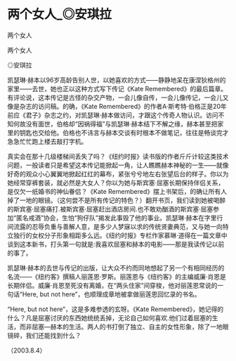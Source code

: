 # 两个女人_◎安琪拉

两个女人

两个女人

◎安琪拉

凯瑟琳·赫本以96岁高龄告别人世，以她喜欢的方式——静静地呆在康涅狄格州的家里——去世，她也正以这种方式写下传记《Kate Remembered》的最后篇章。有评论说，这本传记是古怪的杂交产物，一会儿像自传，一会儿像传记，一会儿又像是杂志的访问稿。的确，《Kate Remembered》的作者A·斯考特·伯格正是20年前应《君子》杂志之约，对凯瑟琳·赫本做访问，才跟这个传奇人物认识。访问不知何故没有面世，伯格却“因祸得福”与凯瑟琳·赫本结下不解之缘，赫本甚至把家里的钥匙也交给他。伯格也不讳言与赫本交谈有时根本不做笔记，往往是畅谈完才急急忙忙跑上楼去敲打字机。

真实会在那十几级楼梯间丢失了吗？《纽约时报》读书版的作者斤斤计较这类技术问题，一般读者只是希望这本传记能掀起一角，让人瞧瞧赫本神秘的一生——就像好奇的观众小心翼翼地掀起红红的幕布，紧张兮兮地左右张望后台的样子。你以为她经常穿裤套装，就必然是大女人？你以为她与斯宾塞·屈塞长期保持伴侣关系，是仅欠一纸婚书的神仙眷侣？《Kate Remembered》摆上书架后，的确让所有人掉了一地的眼镜。（这何尝不是所有传记的特色？）翻开书页，我们读到她被喝醉的斯宾塞·屈塞痛打.被斯宾塞·屈塞赶出酒店房间.也不敢劝酗酒的斯宾塞·屈塞参加“匿名戒酒”协会，生怕“狗仔队”揭发此事毁了他的事业。凯瑟琳·赫本在字里行间流露的忍辱负重与善解人意，是多少人梦寐以求的传统贤妻典范，又与她一向特立独行的女权分子形象相距多么远。《纽约时报》专栏作家慕琳·道得在一篇文章中谈到这本新书，打头第一句就是:我喜欢屈塞和赫本的电影——那是我读传记以前的事了。

凯瑟琳·赫本的去世与传记的出版，让大众不约而同地想起了另一个有相同经历的名流——《纽约客》撰稿人丽莲恩·罗斯。丽莲恩与《纽约客》的主编威廉·肖恩是长期伴侣。威廉·肖恩至死没有离婚，在“两头住家”间穿梭，他对丽莲恩常说的一句话“Here, but not here”，也顺理成章地被拿做丽莲恩回忆录的书名。

“Here, but not here”，这是多难参透的玄呀。《Kate Remembered》，她记得的什么？凡是屈塞讨厌的东西她统统丢掉，无论自己如何喜欢.他们过着屈塞的生活，而非屈塞—赫本的生活。两人的书打倒了独立、自主的女性形象，除了一地眼镜碎，我们还能找到什么？

（2003.8.4）